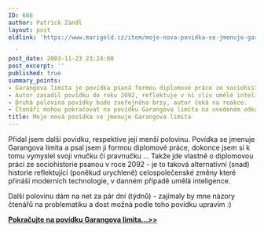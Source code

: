 ```yaml
---
ID: 686
author: Patrick Zandl
layout: post
oldlink: 'https://www.marigold.cz/item/moje-nova-povidka-se-jmenuje-garangova-limita

  '
post_date: 2003-11-23 23:24:00
post_excerpt: ''
published: true
summary_points:
- Garangova limita je povídka psaná formou diplomové práce ze sociohistorie.
- Autor zasadil povídku do roku 2092, reflektuje v ní vliv umělé inteligence.
- Druhá polovina povídky bude zveřejněna brzy, autor čeká na reakce.
- Čtenáři mohou pokračovat na povídku Garangova limita na uvedeném odkazu.
title: Moje nová povídka se jmenuje Garangova limita
---
```


<p>
Přidal jsem další povídku, respektive její menší polovinu. Povídka se jmenuje Garangova limita a psal jsem ji formou diplomové práce, dokonce jsem si k tomu vymyslel svoji vnučku či pravnučku ... Takže jde vlastně o diplomovou práci ze sociohistorie psanou v roce 2092 - je to taková alternativní (snad) historie reflektující (poněkud urychleně) celospolečenské změny které přináší moderních technologie, v danném případě umělá inteligence. </p>

<p>
Další polovinu dám na net za pár dní (týdnů) - zajímaly by mne názory čtenářů na problematiku a dost možná podle toho povídku upravím :)</p>

<p>
<A href="http://beta.marigold.cz/povidky/garangovalimita031123.html"><STRONG>Pokračujte na povídku Garangova limita...&gt;&gt;</STRONG></A></p>